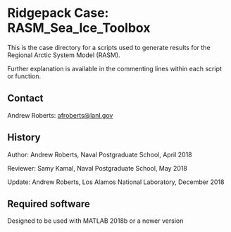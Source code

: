 #  Ridgepack Case: RASM\_Sea\_Ice\_Toolbox

This is the case directory for a scripts used to generate results for the 
Regional Arctic System Model (RASM).

Further explanation is available in the commenting lines within each script
or function.

## Contact

Andrew Roberts: afroberts@lanl.gov

## History 

Author: Andrew Roberts, Naval Postgraduate School, April 2018

Reviewer: Samy Kamal, Naval Postgraduate School, May 2018

Update: Andrew Roberts, Los Alamos National Laboratory, December 2018

## Required software

Designed to be used with MATLAB 2018b or a newer version


